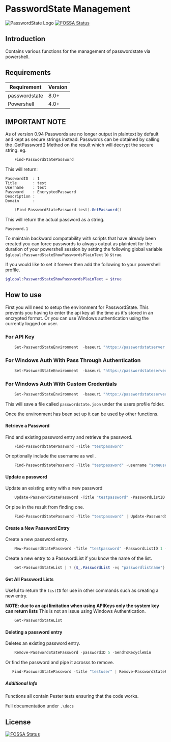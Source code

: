 # PasswordState Management

![PasswordState Logo](https://www.clickstudios.com.au/assets/images/Feature-Block2.png)
[![FOSSA Status](https://app.fossa.io/api/projects/git%2Bgithub.com%2Fdnewsholme%2FPasswordState-Management.svg?type=shield)](https://app.fossa.io/projects/git%2Bgithub.com%2Fdnewsholme%2FPasswordState-Management?ref=badge_shield)

## Introduction

Contains various functions for the management of passwordstate via powershell.

## Requirements

| Requirement   | Version |
|---------------|---------|
| passwordstate | 8.0+    |
| Powershell    | 4.0+    |

## IMPORTANT NOTE

As of version 0.94 Passwords are no longer output in plaintext by default and kept as secure strings instead. Passwords can be obtained by calling the .GetPassword() Method on the result which will decrypt the secure string.
eg.

```powershell
    Find-PasswordStatePassword
```

This will return:

    PasswordID  : 1
    Title       : test
    Username    : test
    Password    : EncryptedPassword
    Description :
    Domain      :

```powershell
    (Find-PasswordStatePassword test).GetPassword()
```

This will return the actual password as a string.

    Password.1

To maintain backward compatability with scripts that have already been created you can force passwords to always output as plaintext for the duration of your powershell session by setting the following global variable `$global:PasswordStateShowPasswordsPlainText` to `$true`.

If you would like to set it forever then add the following to your powershell profile.

```powershell
$global:PasswordStateShowPasswordsPlainText = $true
```

## How to use

First you will need to setup the environment for PasswordState. This prevents you having to enter the api key all the time as it's stored in an encrypted format. Or you can use Windows authentication using the currently logged on user.

### For API Key

```powershell
    Set-PasswordStateEnvironment  -baseuri "https://passwordstatserver.co.uk" -apikey "dsiwjdi9e0377dw84w45dsw5sw"
```

### For Windows Auth With Pass Through Authentication

```powershell
    Set-PasswordStateEnvironment  -baseuri "https://passwordstateserver.co.uk" -WindowsAuthOnly
```

### For Windows Auth With Custom Credentials

```powershell
    Set-PasswordStateEnvironment  -baseuri "https://passwordstateserver.co.uk" -customcredentials $(Get-Credential)
```

This will save a file called `passwordstate.json` under the users profile folder.

Once the environment has been set up it can be used by other functions.

#### Retrieve a Password

Find and existing password entry and retrieve the password.

```powershell
    Find-PasswordStatePassword -Title "testpassword"
```

Or optionally include the username as well.

```powershell
    Find-PasswordStatePassword -Title "testpassword" -username "someuser"
```

#### Update a password

Update an existing entry with a new password

```powershell
    Update-PasswordStatePassword -Title "testpassword" -PasswordListID 1 -PasswordID 3 -Password "CorrectHorseStapleBattery"
```

Or pipe in the result from finding one.

```powershell
    Find-PasswordStatePassword -Title "testpassword" | Update-PasswordStatePassword -password "CorrectHorseStapleBattery"
```

#### Create a New Password Entry

Create a new password entry.

```powershell
    New-PasswordStatePassword -Title "testpassword" -PasswordListID 1 -username "newuser" -Password "CorrectHorseStapleBattery" -notes "development website" -url "http://somegoodwebsite.com"
```

Create a new entry to a PasswordList if you know the name of the list.

```powershell
    Get-PasswordStateList | ? {$_.PasswordList -eq "passwordlistname"} | New-PasswordStatePassword -Title "testpassword" -username "newuser" -Password "CorrectHorseStapleBattery" -notes "development website" -url "http://somegoodwebsite.com"
```

#### Get All Password Lists

Useful to return the `listID` for use in other commands such as creating a new entry.

**NOTE: due to an api limitation when using APIKeys only the system key can return lists** This is not an issue using Windows Authentication.

```powershell
    Get-PasswordStateList
```

#### Deleting a password entry

Deletes an existing password entry.

```powershell
    Remove-PasswordStatePassword -passwordID 5 -SendToRecycleBin
```

Or find the password and pipe it acrosss to remove.

```powershell
   Find-PasswordStatePassword -title "testuser" | Remove-PasswordStatePassword -SendToRecycleBin
```

##### Additional Info

Functions all contain Pester tests ensuring that the code works.

Full documentation under `.\docs`

## License
[![FOSSA Status](https://app.fossa.io/api/projects/git%2Bgithub.com%2Fdnewsholme%2FPasswordState-Management.svg?type=large)](https://app.fossa.io/projects/git%2Bgithub.com%2Fdnewsholme%2FPasswordState-Management?ref=badge_large)